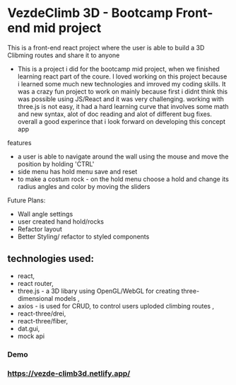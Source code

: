 #  VezdeClimb 3D - Bootcamp Front-end mid project

 This is a front-end react project where the user is able to build a 3D Clibming routes and share it to anyone 
- This is a project i did for the bootcamp mid project, when we finished learning react part of the coure. I loved working on this project because i learned some much new technologies and imroved my coding skills. It was a crazy fun project to work on mainly because  first i didnt think this was possible using JS/React and it was very challenging. working with three.js is not easy, it had a hard learning curve that involves some math and new syntax, alot of doc reading and alot of different bug fixes. overall a good experince that i look forward on developing this concept app

features
- a user is able to navigate around the wall using the mouse and move the position by holding 'CTRL'  
- side menu has hold menu save and reset
- to make a costum rock - on the hold menu choose a hold and change its radius angles and color by moving the sliders 
 
Future Plans:
- Wall angle settings 
- user created hand hold/rocks
- Refactor layout
- Better Styling/ refactor to styled components

## technologies used:
- react,
- react router,
- three.js - a 3D libary using OpenGL/WebGL for creating three-dimensional models ,
- axios - is used for CRUD, to control users uploded climbing routes , 
- react-three/drei,
- react-three/fiber,
- dat.gui,
- mock api

### Demo
### https://vezde-climb3d.netlify.app/
